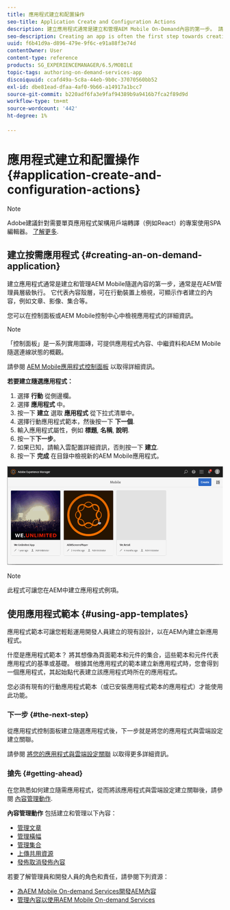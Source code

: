 ```yaml
---
title: 應用程式建立和配置操作
seo-title: Application Create and Configuration Actions
description: 建立應用程式通常是建立和管理AEM Mobile On-Demand內容的第一步。 請詳閱本頁以了解更多。
seo-description: Creating an app is often the first step towards creating and managing AEM Mobile On-Demand content. Follow this page to learn more.
uuid: f6b41d9a-d896-479e-9f6c-e91a88f3e74d
contentOwner: User
content-type: reference
products: SG_EXPERIENCEMANAGER/6.5/MOBILE
topic-tags: authoring-on-demand-services-app
discoiquuid: ccafd49a-5c8a-44eb-9b0c-37070560bb52
exl-id: dbe81ead-dfaa-4af0-9b66-a14917a1bcc7
source-git-commit: b220adf6fa3e9faf94389b9a9416b7fca2f89d9d
workflow-type: tm+mt
source-wordcount: '442'
ht-degree: 1%

---
```


# 應用程式建立和配置操作{#application-create-and-configuration-actions}

>[!NOTE]
>
>Adobe建議針對需要單頁應用程式架構用戶端轉譯（例如React）的專案使用SPA編輯器。 [了解更多](/help/sites-developing/spa-overview.md).

## 建立按需應用程式 {#creating-an-on-demand-application}

建立應用程式通常是建立和管理AEM Mobile隨選內容的第一步，通常是在AEM管理員層級執行。 它代表內容殼層，可在行動裝置上檢視，可顯示作者建立的內容，例如文章、影像、集合等。

您可以在控制面板或AEM Mobile控制中心中檢視應用程式的詳細資訊。

>[!NOTE]
>
>「控制面板」是一系列實用圖磚，可提供應用程式內容、中繼資料和AEM Mobile隨選連線狀態的概觀。
>
>請參閱 [AEM Mobile應用程式控制面板](/help/mobile/mobile-apps-ondemand-application-dashboard.md) 以取得詳細資訊。

**若要建立隨選應用程式：**

1. 選擇 **行動** 從側邊欄。
1. 選擇 **應用程式** 中。
1. 按一下 **建立** 選取 **應用程式** 從下拉式清單中。
1. 選擇行動應用程式範本，然後按一下 **下一個**.
1. 輸入應用程式屬性，例如 **標題**, **名稱**, **說明**.
1. 按一下&#x200B;**下一步**。
1. 如果已知，請輸入雲配置詳細資訊，否則按一下 **建立**.
1. 按一下 **完成** 在目錄中檢視新的AEM Mobile應用程式。

![chlimage_1](assets/chlimage_1.gif)

>[!NOTE]
>
>此程式可讓您在AEM中建立應用程式例項。

## 使用應用程式範本 {#using-app-templates}

應用程式範本可讓您輕鬆運用開發人員建立的現有設計，以在AEM內建立新應用程式。

什麼是應用程式範本？ 將其想像為頁面範本和元件的集合，這些範本和元件代表應用程式的基準或基礎。
根據其他應用程式的範本建立新應用程式時，您會得到一個應用程式，其起始點代表建立該應用程式時所在的應用程式。

您必須有現有的行動應用程式範本（或已安裝應用程式範本的應用程式）才能使用此功能。

### 下一步 {#the-next-step}

從應用程式控制面板建立隨選應用程式後，下一步就是將您的應用程式與雲端設定建立關聯。

請參閱 [將您的應用程式與雲端設定關聯](/help/mobile/mobile-on-demand-associating-an-on-demand-app-to-cloud-configuration.md) 以取得更多詳細資訊。

### 搶先 {#getting-ahead}

在您熟悉如何建立隨需應用程式，從而將該應用程式與雲端設定建立關聯後，請參閱 [內容管理動作](/help/mobile/mobile-apps-ondemand-manage-content-ondemand.md).

**內容管理動作** 包括建立和管理以下內容：

* [管理文章](/help/mobile/mobile-on-demand-managing-articles.md)
* [管理橫幅](/help/mobile/mobile-on-demand-managing-banners.md)
* [管理集合](/help/mobile/mobile-on-demand-managing-collections.md)
* [上傳共用資源](/help/mobile/mobile-on-demand-shared-resources.md)
* [發佈取消發佈內容](/help/mobile/mobile-on-demand-publishing-unpublishing.md)

若要了解管理員和開發人員的角色和責任，請參閱下列資源：

* [為AEM Mobile On-demand Services開發AEM內容](/help/mobile/aem-mobile-on-demand.md)
* [管理內容以使用AEM Mobile On-demand Services](/help/mobile/aem-mobile.md)
